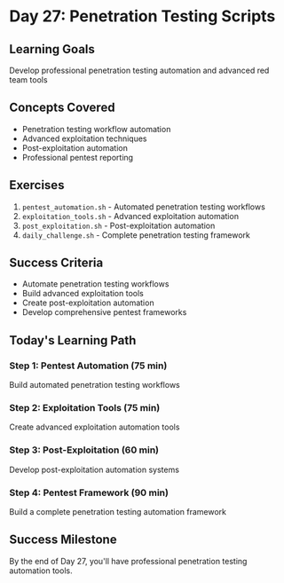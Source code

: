 # Day 27: Penetration Testing Scripts

## Learning Goals
Develop professional penetration testing automation and advanced red team tools

## Concepts Covered
- Penetration testing workflow automation
- Advanced exploitation techniques
- Post-exploitation automation
- Professional pentest reporting

## Exercises
1. `pentest_automation.sh` - Automated penetration testing workflows
2. `exploitation_tools.sh` - Advanced exploitation automation
3. `post_exploitation.sh` - Post-exploitation automation
4. `daily_challenge.sh` - Complete penetration testing framework

## Success Criteria
- Automate penetration testing workflows
- Build advanced exploitation tools
- Create post-exploitation automation
- Develop comprehensive pentest frameworks

## Today's Learning Path

### Step 1: Pentest Automation (75 min)
Build automated penetration testing workflows

### Step 2: Exploitation Tools (75 min)
Create advanced exploitation automation tools

### Step 3: Post-Exploitation (60 min)
Develop post-exploitation automation systems

### Step 4: Pentest Framework (90 min)
Build a complete penetration testing automation framework

## Success Milestone
By the end of Day 27, you'll have professional penetration testing automation tools.
